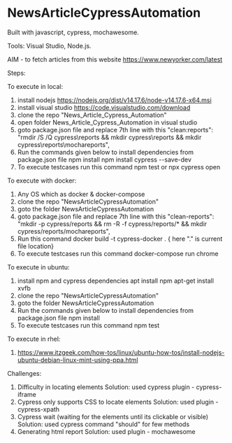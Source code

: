 # NewsArticleCypressAutomation

Built with javascript, cypress, mochawesome.

Tools: Visual Studio, Node.js.

AIM - to fetch articles from this website https://www.newyorker.com/latest

Steps:

To execute in local:
1. install nodejs https://nodejs.org/dist/v14.17.6/node-v14.17.6-x64.msi
2. install visual studio https://code.visualstudio.com/download
3. clone the repo "News_Article_Cypress_Automation"
4. open folder News_Article_Cypress_Automation in visual studio
5. goto package.json file and replace 7th line with this "clean:reports": "rmdir /S /Q cypress\\reports && mkdir cypress\\reports && mkdir cypress\\reports\\mochareports",
6. Run the commands given below to install dependencies from package.json file
	npm install
	npm install cypress --save-dev
7. To execute testcases run this command 
	npm test or npx cypress open

To execute with docker:
1. Any OS which as docker & docker-compose
2. clone the repo "NewsArticleCypressAutomation"
3. goto the folder NewsArticleCypressAutomation
4. goto package.json file and replace 7th line with this "clean-reports": "mkdir -p cypress/reports && rm -R -f cypress/reports/* && mkdir cypress/reports/mochareports",
5. Run this command 
	docker build -t cypress-docker . { here "." is current file location}
6. To execute testcases run this command
	docker-compose run chrome
	
To execute in ubuntu:
1. install npm and cypress dependencies
   apt install npm
   apt-get install xvfb
2. clone the repo "NewsArticleCypressAutomation"
3. goto the folder NewsArticleCypressAutomation
4. Run the commands given below to install dependencies from package.json file
	npm install
5. To execute testcases run this command 
	npm test 
	
To execute in rhel:
1. https://www.itzgeek.com/how-tos/linux/ubuntu-how-tos/install-nodejs-ubuntu-debian-linux-mint-using-ppa.html

Challenges:
1. Difficulty in locating elements 
	Solution: used cypress plugin - cypress-iframe
2. Cypress only supports CSS to locate elements
	Solution: used plugin - cypress-xpath
3. Cypress wait (waiting for the elements until its clickable or visible)
	Solution: used cypress command "should" for few methods
4. Generating html report
	Solution: used plugin - mochawesome
